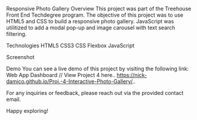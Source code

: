 Responsive Photo Gallery
Overview
This project was part of the Treehouse Front End Techdegree program. The objective of this project was to use HTML5 and CSS to build a responsive photo gallery. JavaScript was utilitized to add a modal pop-up and image carousel with text search filtering.

Technologies
HTML5
CSS3
CSS Flexbox
JavaScript

Screenshot

Demo
You can see a live demo of this project by visiting the following link: Web App Dashboard
// View Project 4 here.. https://nick-damico.github.io/Proj.-4-Interactive-Photo-Gallery/..

For any inquiries or feedback, please reach out via the provided contact email.

Happy exploring!
